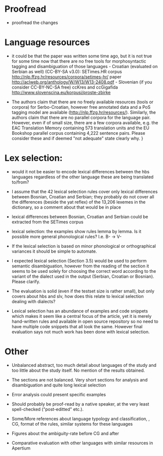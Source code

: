 # Proofread

- proofread the changes

# Language resources

- it could be that the paper was written some time ago, but it is not true for
some time now that there are no free tools for morphosyntactic tagging and
disambiguation of those languages
        - Croatian (evaluated on Serbian as well) (CC-BY-SA v3.0):
                SETimes.HR corpus
http://nlp.ffzg.hr/resources/corpora/setimes-hr/
                paper http://aclweb.org/anthology/W/W13/W13-2408.pdf
        - Slovenian (if you consider CC-BY-NC-SA free)
                ccKres and ccGigafida
http://www.slovenscina.eu/korpusi/proste-zbirke

- The authors claim that there are no freely available resources (tools or
corpora) for Serbo-Croatian, however free annotated data and a PoS tagging
model are available (http://nlp.ffzg.hr/resources/).
Similarly, the authors claim that there are no parallel corpora for the
language pair. However, even if of small size, there are a few corpora
available, e.g. the EAC Translation Memory containing 573 translation units and
the EU Bookshop parallel corpus containing 4,222
sentence pairs. Please consider these and if deemed "not adequate" state
clearly why.
}

# Lex selection:

- would it not be easier to encode lexical differences between the hbs
languages regardless of the other language these are being translated to/from?

- I assume that the 42 lexical selection rules cover only lexical differences
between Bosnian, Croatian and Serbian; they probably do not cover all the
differences (beside the yat reflex) of the 13,206 lexemes in the dictionary, so
a comment about that would be in place

- lexical differences between Bosnian, Croatian and Serbian could be extracted
from the SETimes corpus

- lexical selection: the examples show rules lemma by lemma. Is it possible
more general phonological rules? I.e. B- -> V-

- If the lexical selection is based on minor phonological or orthographical
  variances it should be simple to automate.

- I expected lexical selection (Section 3.5) would be used to perform semantic
disambiguation, however from the reading of the section it seems to be used
solely for choosing the correct word according to the variant of the dialect
used in the output (Serbian, Croatian or Bosnian). Please clarify.

- The evaluation is solid (even if the testset size is rather small), but only
covers about hbs and slv, how does this relate to lexical selection dealing
with dialects?

- Lexical selection has an abundance of examples and code snippets
  which makes it seem like a central focus of the article, yet it is
  merely hand-written rules and available in open source repository so
  no need to have multiple code snippets that all look the
  same. However final evaluation says not much work has been done with
  lexical selection.

# Other

- Unbalanced abstract, too much detail about languages of the study and too
little about the study itself. No mention of the results obtained.

- The sections are not balanced. Very short sections for analysis and
disambiguation and quite long lexical selection

- Error analysis could present specific examples

- Should probably be proof-read by a native speaker, at the very least
  spell-checked ("post-editted" etc.).

- Some/More references about language typology and classification, , CG, format
of the rules, similar systems for these languages

- Figures about the ambiguity-rate before CG and after

- Comparative evaluation with other languages with similar resources
in Apertium
